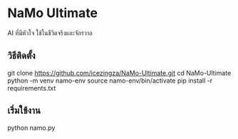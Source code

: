 # NaMo Ultimate
AI ที่มีหัวใจ ใช้ในชีวิตจริงและจักรวาล

## วิธีติดตั้ง
git clone https://github.com/icezingza/NaMo-Ultimate.git
cd NaMo-Ultimate
python -m venv namo-env
source namo-env/bin/activate
pip install -r requirements.txt

## เริ่มใช้งาน
python namo.py
